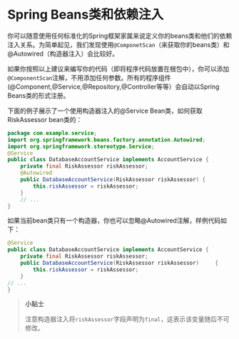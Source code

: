 # Spring Beans类和依赖注入

你可以随意使用任何标准化的Spring框架家属来说定义你的beans类和他们的依赖注入关系。为简单起见，我们发现使用`@ComponetScan`（来获取你的beans类）和@Autowired（构造器注入）会比较好。

如果你按照以上建议来编写你的代码（即将程序代码放置在根包中），你可以添加`@ComponentScan`注解，不用添加任何参数。所有的程序组件\(@Component,@Service,@Repository,@Controller等等）会自动以Spring Beans类的形式注册。

下面的例子展示了一个使用构造器注入的@Service Bean类，如何获取RiskAssessor bean类的：

```java
package com.example.service;
import org.springframework.beans.factory.annotation.Autowired;
import org.springframework.stereotype.Service; 
@Service
public class DatabaseAccountService implements AccountService { 
    private final RiskAssessor riskAssessor;
    @Autowired
    public DatabaseAccountService(RiskAssessor riskAssessor) { 
        this.riskAssessor = riskAssessor;
    }
    // ...
}
```

如果当前bean类只有一个构造器，你也可以忽略@Autowired注解，样例代码如下：

```java
@Service
public class DatabaseAccountService implements AccountService {
    private final RiskAssessor riskAssessor;
    public DatabaseAccountService(RiskAssessor riskAssessor)     { 
        this.riskAssessor = riskAssessor;
    }
// ...
}
```

> **小贴士**
>
> 注意构造器注入将`riskAssessor`字段声明为`final`，这表示该变量随后不可修改。



